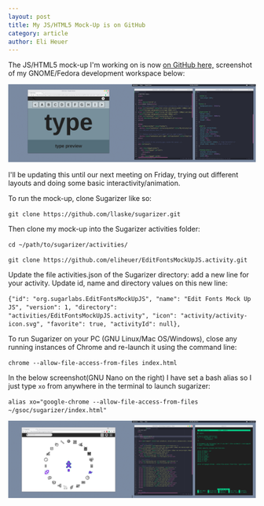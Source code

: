 ```yaml
---
layout: post
title: My JS/HTML5 Mock-Up is on GitHub
category: article
author: Eli Heuer
---
```


The JS/HTML5 mock-up I'm working on is now [on GitHub here,](https://github.com/eliheuer/EditFontsMockUpJS.activity) screenshot of my GNOME/Fedora development workspace below:

![Eli's JS Mockup WIP 001](files/img/elis_js_mockup_wip_001.png)

I'll be updating this until our next meeting on Friday, trying out different layouts and doing some basic interactivity/animation.

To run the mock-up, clone Sugarizer like so:

`git clone https://github.com/llaske/sugarizer.git`

Then clone my mock-up into the Sugarizer activities folder:

`cd ~/path/to/sugarizer/activities/`

`git clone https://github.com/eliheuer/EditFontsMockUpJS.activity.git`

Update the file activities.json of the Sugarizer directory: add a new line for your activity. Update id, name and directory values on this new line:

`{"id": "org.sugarlabs.EditFontsMockUpJS", "name": "Edit Fonts Mock Up JS", "version": 1, "directory": "activities/EditFontsMockUpJS.activity", "icon": "activity/activity-icon.svg", "favorite": true, "activityId": null},`

To run Sugarizer on your PC (GNU Linux/Mac OS/Windows), close any running instances of Chrome and re-launch it using the command line:

`chrome --allow-file-access-from-files index.html`

In the below screenshot(GNU Nano on the right) I have set a bash alias so I just type `xo` from anywhere in the terminal to launch sugarizer:

`alias xo="google-chrome --allow-file-access-from-files ~/gsoc/sugarizer/index.html"`

![Eli's bashrc setup](files/img/elis_sugarizer_setup.png)
